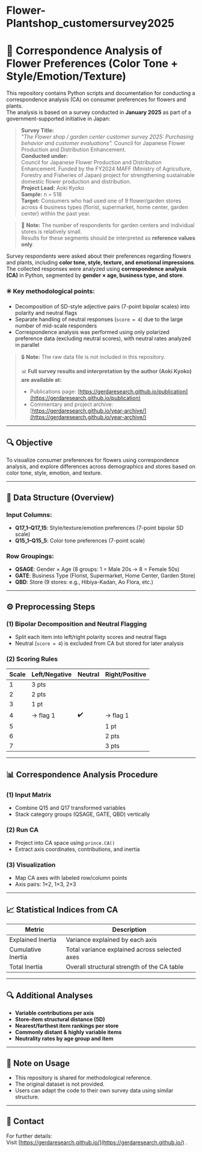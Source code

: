 # Flower-Plantshop_customersurvey2025
# 🌸 Correspondence Analysis of Flower Preferences (Color Tone + Style/Emotion/Texture)

This repository contains Python scripts and documentation for conducting a correspondence analysis (CA) on consumer preferences for flowers and plants.  
The analysis is based on a survey conducted in **January 2025** as part of a government-supported initiative in Japan:

> **Survey Title:**  
> *"The Flower shop / garden center customer survey 2025: Purchasing behavior and customer evaluations".*  Council for Japanese Flower Production and Distribution Enhancement.  
> **Conducted under:**  
> Council for Japanese Flower Production and Distribution Enhancement. Funded by the FY2024 MAFF (Ministry of Agriculture, Forestry and Fisheries of Japan) project for strengthening sustainable domestic flower production and distribution.  
> **Project Lead:** Aoki Kyoko  
> **Sample:** n = 518  
> **Target:** Consumers who had used one of 9 flower/garden stores across 4 business types (florist, supermarket, home center, garden center) within the past year.

> 🔎 **Note:** The number of respondents for garden centers and individual stores is relatively small.  
> Results for these segments should be interpreted as **reference values only**.

Survey respondents were asked about their preferences regarding flowers and plants, including **color tone, style, texture, and emotional impressions**.  
The collected responses were analyzed using **correspondence analysis (CA)** in Python, segmented by **gender × age, business type, and store**.

### ✳️ Key methodological points:

- Decomposition of SD-style adjective pairs (7-point bipolar scales) into polarity and neutral flags  
- Separate handling of neutral responses (`score = 4`) due to the large number of mid-scale responders  
- Correspondence analysis was performed using only polarized preference data (excluding neutral scores), with neutral rates analyzed in parallel

> 🔒 **Note:** The raw data file is not included in this repository.  
>  
> 📊 **Full survey results and interpretation by the author (Aoki Kyoko) are available at:**  
> - Publications page: [https://gerdaresearch.github.io/publication](https://gerdaresearch.github.io/publication)  
> - Commentary and project archive: [https://gerdaresearch.github.io/year-archive/](https://gerdaresearch.github.io/year-archive/)

---

## 🔍 Objective

To visualize consumer preferences for flowers using correspondence analysis, and explore differences across demographics and stores based on color tone, style, emotion, and texture.

---

## 📂 Data Structure (Overview)

### Input Columns:
- **Q17_1–Q17_15**: Style/texture/emotion preferences (7-point bipolar SD scale)
- **Q15_1–Q15_5**: Color tone preferences (7-point scale)

### Row Groupings:
- **QSAGE**: Gender × Age (8 groups: 1 = Male 20s → 8 = Female 50s)
- **GATE**: Business Type (Florist, Supermarket, Home Center, Garden Store)
- **QBD**: Store (9 stores: e.g., Hibiya-Kadan, Ao Flora, etc.)

---

## ⚙️ Preprocessing Steps

### (1) Bipolar Decomposition and Neutral Flagging
- Split each item into left/right polarity scores and neutral flags
- Neutral (`score = 4`) is excluded from CA but stored for later analysis

### (2) Scoring Rules

| Scale | Left/Negative | Neutral | Right/Positive |
|-------|---------------|---------|----------------|
| 1     | 3 pts         |         |                |
| 2     | 2 pts         |         |                |
| 3     | 1 pt          |         |                |
| 4     |     → flag 1  | ✔️       |     → flag 1   |
| 5     |               |         | 1 pt           |
| 6     |               |         | 2 pts          |
| 7     |               |         | 3 pts          |

---

## 📊 Correspondence Analysis Procedure

### (1) Input Matrix
- Combine Q15 and Q17 transformed variables
- Stack category groups (QSAGE, GATE, QBD) vertically

### (2) Run CA
- Project into CA space using `prince.CA()`
- Extract axis coordinates, contributions, and inertia

### (3) Visualization
- Map CA axes with labeled row/column points
- Axis pairs: 1×2, 1×3, 2×3

---

## 📈 Statistical Indices from CA

| Metric              | Description                                        |
|---------------------|----------------------------------------------------|
| Explained Inertia   | Variance explained by each axis                   |
| Cumulative Inertia  | Total variance explained across selected axes     |
| Total Inertia       | Overall structural strength of the CA table       |

---

## 🔍 Additional Analyses

- **Variable contributions per axis**
- **Store–item structural distance (5D)**
- **Nearest/farthest item rankings per store**
- **Commonly distant & highly variable items**
- **Neutrality rates by age group and item**

---

## 🧷 Note on Usage

- This repository is shared for methodological reference.  
- The original dataset is not provided.  
- Users can adapt the code to their own survey data using similar structure.

---

## 📎 Contact

For further details:  
Visit [https://gerdaresearch.github.io/](https://gerdaresearch.github.io/) .
